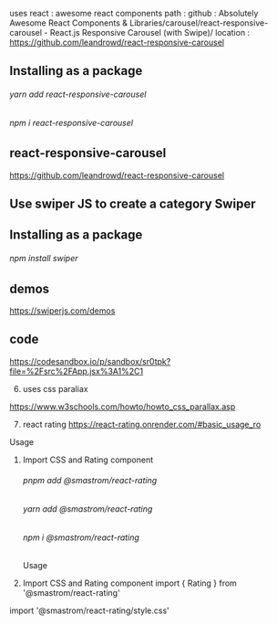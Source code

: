 uses react : awesome react components
path : github : Absolutely Awesome React Components & Libraries/carousel/react-responsive-carousel - React.js Responsive Carousel (with Swipe)/
location : <a href='https://github.com/leandrowd/react-responsive-carousel'> https://github.com/leandrowd/react-responsive-carousel</a>
 
 <h2>Installing as a package</h2>
 <h6>yarn add react-responsive-carousel </h6>
 <h6>npm i react-responsive-carousel </h6>

 <h2>react-responsive-carousel</h2>
  <a href='https://github.com/leandrowd/react-responsive-carousel'> https://github.com/leandrowd/react-responsive-carousel</a>

 <h2>Use swiper JS to create a category Swiper</h2>

 <h2>Installing as a package</h2>
 <h6>npm install swiper</h6>
 
 <h2>demos</h2>

  <a href='https://swiperjs.com/demos'> https://swiperjs.com/demos</a>

 <h2>code</h2>

  <a href='https://codesandbox.io/p/sandbox/sr0tpk?file=%2Fsrc%2FApp.jsx%3A1%2C1'> https://codesandbox.io/p/sandbox/sr0tpk?file=%2Fsrc%2FApp.jsx%3A1%2C1</a>

6. uses css paraliax

  <a href='https://www.w3schools.com/howto/howto_css_parallax.asp'>https://www.w3schools.com/howto/howto_css_parallax.asp</a>

  7. react rating
  <a href='https://react-rating.onrender.com/#basic_usage_ro'>https://react-rating.onrender.com/#basic_usage_ro</a>

 Usage
1. Import CSS and Rating component
   <h6>pnpm add @smastrom/react-rating</h6>
   <h6>yarn add @smastrom/react-rating</h6>
   <h6>npm i @smastrom/react-rating</h6>

   Usage
1. Import CSS and Rating component
import { Rating } from '@smastrom/react-rating'

import '@smastrom/react-rating/style.css'